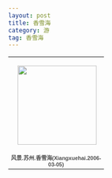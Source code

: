 ```yaml
---
layout: post
title: 香雪海
category: 游
tag: 香雪海
---
```

<table style="width:194px;"><tr><td align="center" style="height:194px;background:url(https://picasaweb.google.com/s/c/transparent_album_background.gif) no-repeat left"><a href="https://picasaweb.google.com/100176428078475760122/Xiangxuehai20060305?authuser=0&feat=embedwebsite"><img src="https://lh6.googleusercontent.com/-594IC1nTKD8/TV_6Dz7Y8TE/AAAAAAAABD0/nJPvarpACVk/s160-c/Xiangxuehai20060305.jpg" width="160" height="160" style="margin:1px 0 0 4px;"></a></td></tr><tr><td style="text-align:center;font-family:arial,sans-serif;font-size:11px"><a href="https://picasaweb.google.com/100176428078475760122/Xiangxuehai20060305?authuser=0&feat=embedwebsite" style="color:#4D4D4D;font-weight:bold;text-decoration:none;">风景.苏州.香雪海(Xiangxuehai.2006-03-05)</a></td></tr></table>